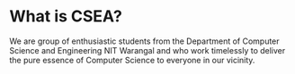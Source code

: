 # What is CSEA?
We are group of enthusiastic students from the Department of Computer Science and Engineering NIT Warangal and who work timelessly to deliver the pure essence of Computer Science to everyone in our vicinity.
